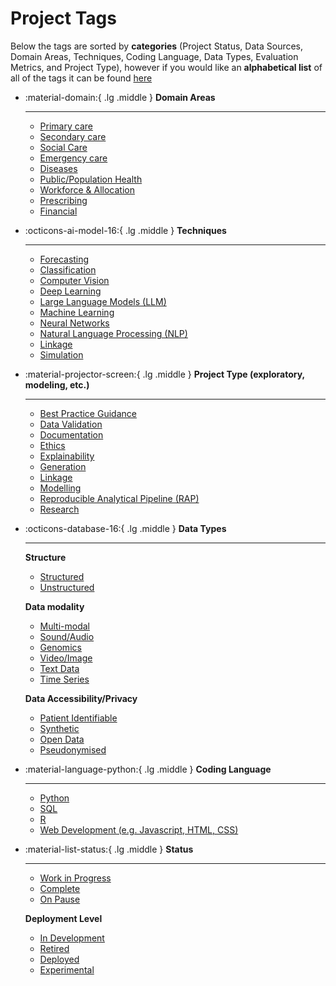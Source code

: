 # Project Tags

Below the tags are sorted by **categories** (Project Status, Data Sources, Domain Areas, Techniques, Coding Language, Data Types, Evaluation Metrics, and Project Type), however if you would like an **alphabetical list** of all of the tags it can be found [here](#accuracy)

<div class="grid cards" markdown>

-   :material-domain:{ .lg .middle } __Domain Areas__

    ---

    * [Primary care](#primary-care)
    * [Secondary care](#secondary-care)
    * [Social Care](#social-care)
    * [Emergency care](#emergency-care)
    * [Diseases](#diseases)
    * [Public/Population Health](#population-health)
    * [Workforce & Allocation](#workforce)
    * [Prescribing](#prescribing)
    * [Financial](#financial)
    
-   :octicons-ai-model-16:{ .lg .middle } __Techniques__

    ---

    * [Forecasting](#forecasting)
    * [Classification](#classification)
    * [Computer Vision](#computer-vision)
    * [Deep Learning](#deep-learning)
    * [Large Language Models (LLM)](#llm)
    * [Machine Learning](#machine-learning)
    * [Neural Networks](#neural-networks)
    * [Natural Language Processing (NLP)](#nlp)
    * [Linkage](#linkage)
    * [Simulation](#simulation)

-   :material-projector-screen:{ .lg .middle } __Project Type (exploratory, modeling, etc.)__

    ---

    * [Best Practice Guidance](#best-practice)
    * [Data Validation](#data-validation)
    * [Documentation](#documentation)
    * [Ethics](#ethics)
    * [Explainability](#explainability)
    * [Generation](#generation)
    * [Linkage](#linkage)
    * [Modelling](#modelling)
    * [Reproducible Analytical Pipeline (RAP)](#rap)
    * [Research](#research)

-   :octicons-database-16:{ .lg .middle } __Data Types__

    ---

    **Structure** 

    * [Structured](#structured-data)
    * [Unstructured](#unstructured-data)
    
    **Data modality**

    * [Multi-modal](#multi-modal)
    * [Sound/Audio](#audio-data)
    * [Genomics](#genomics-data)
    * [Video/Image](#visual-data)
    * [Text Data](#text-data)
    * [Time Series](#time-series)

    **Data Accessibility/Privacy**

    * [Patient Identifiable](#pii)
    * [Synthetic](#synthetic-data)
    * [Open Data](#open-data)
    * [Pseudonymised](#pseudonymised)

-   :material-language-python:{ .lg .middle } __Coding Language__

    ---
    * [Python](#python)
    * [SQL](#sql)
    * [R](#r)
    * [Web Development (e.g. Javascript, HTML, CSS)](#webdev)

-   :material-list-status:{ .lg .middle } __Status__

    ---

    * [Work in Progress](#wip)
    * [Complete](#complete)
    * [On Pause](#paused)

    **Deployment Level**
    
    * [In Development](#in-development)
    * [Retired](#retired)
    * [Deployed](#deployed)
    * [Experimental](#experimental)

</div>
